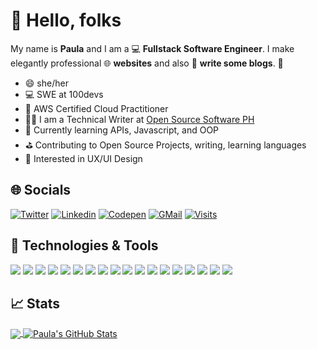 # 👋 Hello, folks 
My name is **Paula** and I am a 💻 **Fullstack Software Engineer**. I make elegantly professional 🌐 **websites** and also 📝 **write some blogs**. 🌈    

* 😄   she/her
* 💻   SWE at 100devs
* 🎯   AWS Certified Cloud Practitioner
* ✍🏻   I am a Technical Writer at <a href="https://ossph.org/">Open Source Software PH</a>
* 🌱   Currently learning APIs, Javascript, and OOP
* ⛳   Contributing to Open Source Projects, writing, learning languages
* 🧐   Interested in UX/UI Design

## 🌐 Socials 
[![Twitter](https://img.shields.io/badge/Twitter-Follow-informational?style=flat&logo=twitter&logoColor=white&color=ffed00)](https://www.twitter.com/codewithpau)
[![Linkedin](https://img.shields.io/badge/LinkedIn-Connect-informational?style=flat&logo=linkedin&logoColor=white&color=ffed00)](https://www.linkedin.com/in/paulasigno)
[![Codepen](https://img.shields.io/badge/CodePen-Follow-informational?style=flat&logo=codepen&logoColor=white&color=ffed00)](https://codepen.io/paulaxisabel/)
[![GMail](https://img.shields.io/badge/GMail-Mail-informational?style=flat&logo=gmail&logoColor=white&color=ffed00)](mailto:picsigno@gmail.com)
[![Visits](https://komarev.com/ghpvc/?username=paulaxisabel&logo=GitHub&label=Visitors&color=ffed00&logoColor=white&style=flat)](https://github.com/paulaxisabel)

## 🔧 Technologies & Tools
![](https://img.shields.io/badge/Code-JavaScript-informational?style=flat&logo=javascript&logoColor=white&color=ffed00)
![](https://img.shields.io/badge/Code-CSS3-informational?style=flat&logo=css3&logoColor=white&color=ffed00)
![](https://img.shields.io/badge/Code-HTML5-informational?style=flat&logo=html5&logoColor=white&color=ffed00)
![](https://img.shields.io/badge/Code-Python-informational?style=flat&logo=python&logoColor=white&color=ffed00)
![](https://img.shields.io/badge/Code-Svelte-informational?style=flat&logo=svelte&logoColor=white&color=ffed00)
![](https://img.shields.io/badge/Code-JQuery-informational?style=flat&logo=jquery&logoColor=white&color=ffed00)
![](https://img.shields.io/badge/Code-SASS-informational?style=flat&logo=sass&logoColor=white&color=ffed00)
![](https://img.shields.io/badge/Code-Bootstrap-informational?style=flat&logo=bootstrap&logoColor=white&color=ffed00)
![](https://img.shields.io/badge/Cloud-AWS-informational?style=flat&logo=amazon-aws&logoColor=white&color=ffed00)
![](https://img.shields.io/badge/CMS-WordPress-informational?style=flat&logo=wordpress&logoColor=white&color=ffed00)
![](https://img.shields.io/badge/Database-MySQL-informational?style=flat&logo=mysql&logoColor=white&color=ffed00)
![](https://img.shields.io/badge/Design-Figma-informational?style=flat&logo=figma&logoColor=white&color=ffed00)
![](https://img.shields.io/badge/Editor-Vim-informational?style=flat&logo=vim&logoColor=white&color=ffed00)
![](https://img.shields.io/badge/IDE-VSCode-informational?style=flat&logo=visual-studio-code&logoColor=white&color=ffed00)
![](https://img.shields.io/badge/IDE-PyCharm-informational?style=flat&logo=pycharm&logoColor=white&color=ffed00)
![](https://img.shields.io/badge/OS-Linux-informational?style=flat&logo=linux&logoColor=white&color=ffed00)
![](https://img.shields.io/badge/Shell-Bash-informational?style=flat&logo=gnu-bash&logoColor=white&color=ffed00)
![](https://img.shields.io/badge/Tool-Git-informational?style=flat&logo=git&logoColor=white&color=ffed00)

## &#x1f4c8; Stats
<a href="https://github.com/paulaxisabel/paulaxisabel">
  <img align="center" src="https://github-readme-stats.vercel.app/api/top-langs/?username=paulaxisabel&hide=html,tex&title_color=ffffff&text_color=c9cacc&icon_color=2bbc8a&bg_color=1d1f21&langs_count=5" />
</a>
<a href="https://github.com/paulaxisabel/paulaxisabel">
  <img align="center" src="https://github-readme-stats.vercel.app/api?username=paulaxisabel&show_icons=true&line_height=40&count_private=true&title_color=ffffff&text_color=c9cacc&icon_color=ffed00&bg_color=1d1f21" alt="Paula's GitHub Stats" />
</a>
